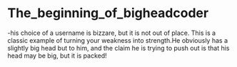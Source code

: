 # The_beginning_of_bigheadcoder
-his choice of a username is bizzare, but it is not out of place. This is a classic example of turning your weakness into strength.He obviously has a slightly big head but to him, and the claim he is trying to push out is that his head may be big, but it is packed!
